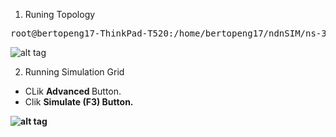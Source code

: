 1. Runing Topology

<pre>
root@bertopeng17-ThinkPad-T520:/home/bertopeng17/ndnSIM/ns-3# <b>./waf --run=ndn-simple --vis</b>
</pre>

![alt tag](https://github.com/syaifulahdan/ndnlearn/blob/master/image/Screenshot%20from%202016-09-22%2011-46-23.png)


2. Running Simulation Grid

-  CLik <b> Advanced </b>Button.
-  Clik <b> Simulate (F3)<b/> Button.


![alt tag](https://github.com/syaifulahdan/ndndlearn/blob/master/image/Screenshot%20from%202016-09-22%2016-16-30.png)
